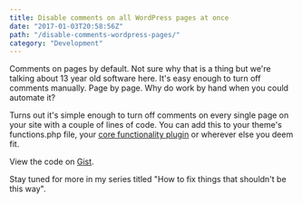 ```yaml
---
title: Disable comments on all WordPress pages at once
date: "2017-01-03T20:58:56Z"
path: "/disable-comments-wordpress-pages/"
category: "Development"
---
```

Comments on pages by default. Not sure why that is a thing but we're talking about 13 year old software here. It's easy enough to turn off comments manually. Page by page. Why do work by hand when you could automate it?

Turns out it's simple enough to turn off comments on every single page on your site with a couple of lines of code. You can add this to your theme's functions.php file, your [core functionality plugin](http://www.billerickson.net/core-functionality-plugin/) or wherever else you deem fit.

<div class="oembed-gist">
  <noscript>
    View the code on <a href="https://gist.github.com/channeleaton/c22f58e2408ac683f039e119a7712acd">Gist</a>.
  </noscript>
</div>

Stay tuned for more in my series titled "How to fix things that shouldn't be this way".
